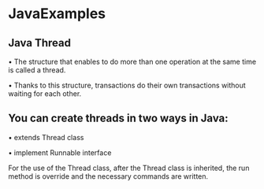 # JavaExamples

## Java Thread
• The structure that enables to do more than one operation at the same time is called a thread.

• Thanks to this structure, transactions do their own transactions without waiting for each other.

## You can create threads in two ways in Java:

• extends Thread class

• implement Runnable interface

For the use of the Thread class, after the Thread class is inherited, the run method is override and the necessary commands are written.



